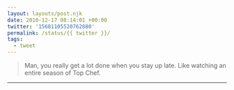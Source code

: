 ```yaml
---
layout: layouts/post.njk
date: 2010-12-17 08:14:01 +00:00
twitter: '15681105520762880'
permalink: /status/{{ twitter }}/
tags: 
  - tweet
---
```


> Man, you really get a lot done when you stay up late. Like watching an entire season of Top Chef.

---
